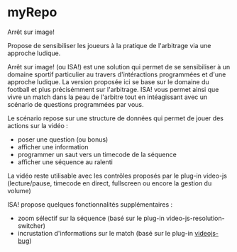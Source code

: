 # myRepo
Arrêt sur image!

Propose de sensibiliser les joueurs à la pratique de l'arbitrage via une approche ludique.

Arrêt sur image! (ou ISA!) est une solution qui permet de se sensibiliser à un domaine sportif particulier au travers d'intéractions 
programmées et d'une approche ludique.
La version proposée ici se base sur le domaine du football et plus précisémment sur l'arbitrage. ISA! vous permet ainsi que vivre un match 
dans la peau de l'arbitre tout en intéagissant avec un scénario de questions programmées par vous.

Le scénario repose sur une structure de données qui permet de jouer des actions sur la vidéo :
- poser une question (ou bonus)
- afficher une information
- programmer un saut vers un timecode de la séquence
- afficher une séquence au ralenti

La vidéo reste utilisable avec les contrôles proposés par le plug-in video-js (lecture/pause, timecode en direct, fullscreen ou
encore la gestion du volume)

ISA! propose quelques fonctionnalités supplémentaires :
- zoom sélectif sur la séquence (basé sur le plug-in video-js-resolution-switcher)
- incrustation d'informations sur le match (basé sur le plug-in <a href="https://www.npmjs.com/package/videojs-bug">videojs-bug</a>)
